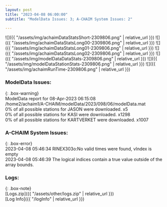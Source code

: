 ```yaml
---
layout: post
title: "2023-04-08 06:00:00"
subtitle: "ModelData Issues: 3; A-CHAIM System Issues: 2"

---
```


![]({{ "/assets/img/achaimDataStatsShort-2309806.png" | relative_url }})
![]({{ "/assets/img/achaimDataStatsLong00-2309806.png" | relative_url }})
![]({{ "/assets/img/achaimDataStatsLong01-2309806.png" | relative_url }})
![]({{ "/assets/img/achaimDataStatsLong02-2309806.png" | relative_url }})
![]({{ "/assets/img/modelDataDataStats-2309806.png" | relative_url }})
![]({{ "/assets/img/modelDataStationStats-2309806.png" | relative_url }})
![]({{ "/assets/img/achaimRunTime-2309806.png" | relative_url }})


### ModelData Issues:  
  
{: .box-warning}  
 ModelData report for 08-Apr-2023 06:15:08   
 /home2/achaim1/A-CHAIM/modelData/2023/098/06/modelData.mat   
 0% of all possible stations for JASON were downloaded. x5   
 0% of all possible stations for KASI were downloaded. x1298   
 0% of all possible stations for KARTVERKET were downloaded. x1007   
  
### A-CHAIM System Issues:  
  
{: .box-error}  
2023-04-08 05:46:34 RINEX303o:No valid times were found, vIndex is empty  
2023-04-08 05:46:39 The logical indices contain a true value outside of the array bounds.  

### Logs:  
  
{: .box-note}  
[Logs.zip]({{ "/assets/other/logs.zip" | relative_url }})  
[Log Info]({{ "/logInfo" | relative_url }})  
